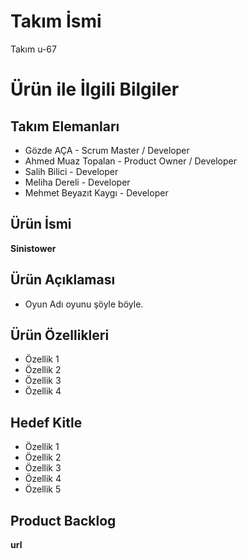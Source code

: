 # Takım İsmi
Takım u-67
# Ürün ile İlgili Bilgiler
## Takım Elemanları
* Gözde AÇA - Scrum Master / Developer
* Ahmed Muaz Topalan - Product Owner / Developer
* Salih Bilici - Developer
* Meliha Dereli - Developer
* Mehmet Beyazıt Kaygı - Developer
## Ürün İsmi
**Sinistower**
## Ürün Açıklaması
* Oyun Adı oyunu şöyle böyle.
## Ürün Özellikleri
* Özellik 1
* Özellik 2
* Özellik 3
* Özellik 4
## Hedef Kitle
* Özellik 1
* Özellik 2
* Özellik 3
* Özellik 4
* Özellik 5
## Product Backlog
**url**

